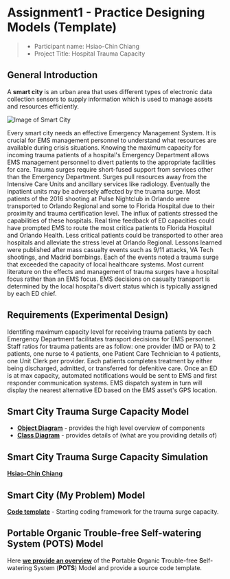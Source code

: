 # Assignment1 - Practice Designing Models (Template)

> * Participant name: Hsiao-Chin Chiang
> * Project Title: Hospital Trauma Capacity

## General Introduction

A **smart city** is an urban area that uses different types of electronic data collection sensors to supply information which is used to manage assets and resources efficiently.

![Image of Smart City](images/smartcity.png)

Every smart city needs an effective Emergency Management System. It is crucial for EMS management personnel to understand what resources are available during crisis situations. Knowing the maximum capacity for incoming trauma patients of a hospital's Emergency Department allows EMS management personnel to divert patients to the appropriate facilities for care. Trauma surges require short-fused support from services other than the Emergency Department. Surges pull resources away from the Intensive Care Units and ancillary services like radiology. Eventually the inpatient units may be adversely affected by the truama surge. 
Most patients of the 2016 shooting at Pulse Nightclub in Orlando were transported to Orlando Regional and some to Florida Hospital due to their proximity and trauma certification level. The influx of patients stressed the capabilities of these hospitals. Real time feedback of ED capacities could have prompted EMS to route the most critica patients to Florida Hospital and Orlando Health. Less critical patients could be transported to other area hospitals and alleviate the stress level at Orlando Regional. 
Lessons learned were published after mass casualty events such as 9/11 attacks, VA Tech shootings, and Madrid bombings. Each of the events noted a trauma surge that exceeded the capacity of local healthcare systems. Most current literature on the effects and management of trauma surges have a hospital focus rather than an EMS focus. EMS decisions on casualty transport is determined by the local hospital's divert status which is typically assigned by each ED chief.

## Requirements (Experimental Design)

Identifing maximum capacity level for receiving trauma patients by each Emergency Department facilitates transport decisions for EMS personnel. Staff ratios for trauma patients are as follow: one provider (MD or PA) to 2 patients, one nurse to 4 patients, one Patient Care Technician to 4 patients, one Unit Clerk per provider. Each patients completes treatment by either being discharged, admitted, or transferred for defenitive care. Once an ED is at max capacity, automated notifications would be sent to EMS and first responder communication systems. EMS dispatch system in turn will display the nearest alternative ED based on the EMS asset's GPS location. 

## Smart City Trauma Surge Capacity Model

* [**Object Diagram**](model/object_diagram.md) - provides the high level overview of components
* [**Class Diagram**](model/class_diagram.md) - provides details of (what are you providing details of)

## Smart City Trauma Surge Capacity Simulation

[**Hsiao-Chin Chiang**](https://github.com/IDS6145-18Spring/assignment-1-practice-designing-models-Hsiao-Chin/blob/master/analysis/README.md)


## Smart City (My Problem) Model
[**Code template**](code/README.md) - Starting coding framework for the trauma surge capacity.

## **P**ortable **O**rganic **T**rouble-free **S**elf-watering System (**POTS**) Model
Here [**we provide an overview**](code/POTS_system/README.md) of the **P**ortable **O**rganic **T**rouble-free **S**elf-watering System (**POTS**) Model and provide a source code template.
